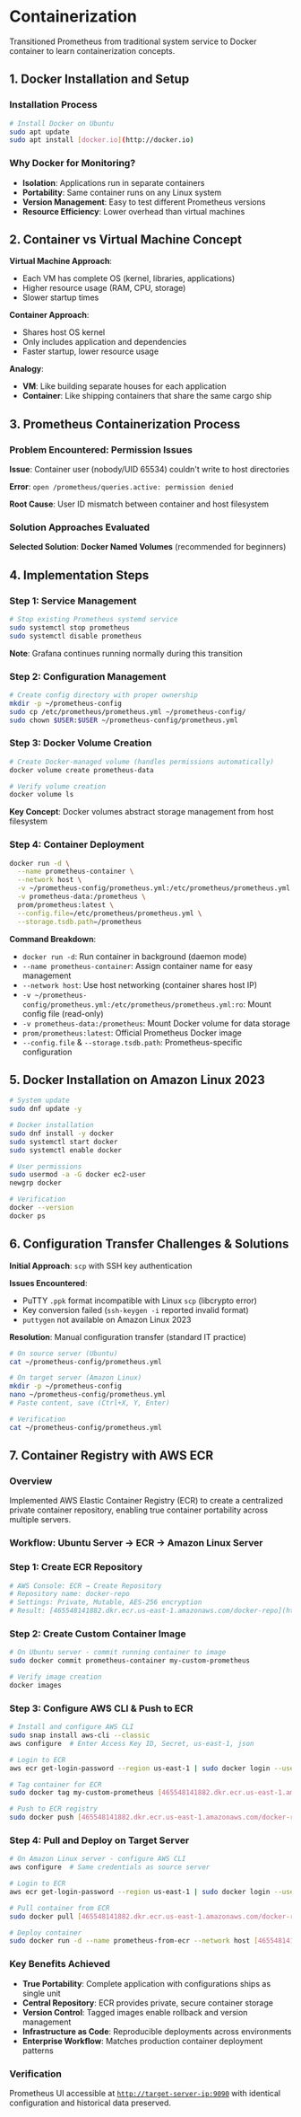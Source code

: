 # Containerization

Transitioned Prometheus from traditional system service to Docker container to learn containerization concepts. 

## 1. Docker Installation and Setup

### Installation Process

```bash
# Install Docker on Ubuntu
sudo apt update
sudo apt install [docker.io](http://docker.io)
```

### Why Docker for Monitoring?

- **Isolation**: Applications run in separate containers
- **Portability**: Same container runs on any Linux system
- **Version Management**: Easy to test different Prometheus versions
- **Resource Efficiency**: Lower overhead than virtual machines

## 2. Container vs Virtual Machine Concept

**Virtual Machine Approach**:

- Each VM has complete OS (kernel, libraries, applications)
- Higher resource usage (RAM, CPU, storage)
- Slower startup times

**Container Approach**:

- Shares host OS kernel
- Only includes application and dependencies
- Faster startup, lower resource usage

**Analogy**:

- **VM**: Like building separate houses for each application
- **Container**: Like shipping containers that share the same cargo ship

## 3. Prometheus Containerization Process

### Problem Encountered: Permission Issues

**Issue**: Container user (nobody/UID 65534) couldn't write to host directories

**Error**: `open /prometheus/queries.active: permission denied`

**Root Cause**: User ID mismatch between container and host filesystem

### Solution Approaches Evaluated

**Selected Solution**: **Docker Named Volumes** (recommended for beginners)

## 4. Implementation Steps

### Step 1: Service Management

```bash
# Stop existing Prometheus systemd service
sudo systemctl stop prometheus
sudo systemctl disable prometheus
```

**Note**: Grafana continues running normally during this transition

### Step 2: Configuration Management

```bash
# Create config directory with proper ownership
mkdir -p ~/prometheus-config
sudo cp /etc/prometheus/prometheus.yml ~/prometheus-config/
sudo chown $USER:$USER ~/prometheus-config/prometheus.yml
```

### Step 3: Docker Volume Creation

```bash
# Create Docker-managed volume (handles permissions automatically)
docker volume create prometheus-data

# Verify volume creation
docker volume ls
```

**Key Concept**: Docker volumes abstract storage management from host filesystem

### Step 4: Container Deployment

```bash
docker run -d \
  --name prometheus-container \
  --network host \
  -v ~/prometheus-config/prometheus.yml:/etc/prometheus/prometheus.yml:ro \
  -v prometheus-data:/prometheus \
  prom/prometheus:latest \
  --config.file=/etc/prometheus/prometheus.yml \
  --storage.tsdb.path=/prometheus
```

**Command Breakdown**:

- `docker run -d`: Run container in background (daemon mode)
- `--name prometheus-container`: Assign container name for easy management
- `--network host`: Use host networking (container shares host IP)
- `-v ~/prometheus-config/prometheus.yml:/etc/prometheus/prometheus.yml:ro`: Mount config file (read-only)
- `-v prometheus-data:/prometheus`: Mount Docker volume for data storage
- `prom/prometheus:latest`: Official Prometheus Docker image
- `--config.file` & `--storage.tsdb.path`: Prometheus-specific configuration

## 5. Docker Installation on Amazon Linux 2023

```bash
# System update
sudo dnf update -y

# Docker installation
sudo dnf install -y docker
sudo systemctl start docker
sudo systemctl enable docker

# User permissions
sudo usermod -a -G docker ec2-user
newgrp docker

# Verification
docker --version
docker ps
```

## 6. Configuration Transfer Challenges & Solutions

**Initial Approach**: `scp` with SSH key authentication

**Issues Encountered**:

- PuTTY `.ppk` format incompatible with Linux `scp` (libcrypto error)
- Key conversion failed (`ssh-keygen -i` reported invalid format)
- `puttygen` not available on Amazon Linux 2023

**Resolution**: Manual configuration transfer (standard IT practice)

```bash
# On source server (Ubuntu)
cat ~/prometheus-config/prometheus.yml

# On target server (Amazon Linux)
mkdir -p ~/prometheus-config
nano ~/prometheus-config/prometheus.yml
# Paste content, save (Ctrl+X, Y, Enter)

# Verification
cat ~/prometheus-config/prometheus.yml
```

## 7. Container Registry with AWS ECR

### Overview

Implemented AWS Elastic Container Registry (ECR) to create a centralized private container repository, enabling true container portability across multiple servers.

### Workflow: Ubuntu Server → ECR → Amazon Linux Server

### Step 1: Create ECR Repository

```bash
# AWS Console: ECR → Create Repository
# Repository name: docker-repo
# Settings: Private, Mutable, AES-256 encryption
# Result: [465548141882.dkr.ecr.us-east-1.amazonaws.com/docker-repo](http://465548141882.dkr.ecr.us-east-1.amazonaws.com/docker-repo)
```

### Step 2: Create Custom Container Image

```bash
# On Ubuntu server - commit running container to image
sudo docker commit prometheus-container my-custom-prometheus

# Verify image creation
docker images
```

### Step 3: Configure AWS CLI & Push to ECR

```bash
# Install and configure AWS CLI
sudo snap install aws-cli --classic
aws configure  # Enter Access Key ID, Secret, us-east-1, json

# Login to ECR
aws ecr get-login-password --region us-east-1 | sudo docker login --username AWS --password-stdin [465548141882.dkr.ecr.us-east-1.amazonaws.com](http://465548141882.dkr.ecr.us-east-1.amazonaws.com)

# Tag container for ECR
sudo docker tag my-custom-prometheus [465548141882.dkr.ecr.us-east-1.amazonaws.com/docker-repo:prometheus-v1](http://465548141882.dkr.ecr.us-east-1.amazonaws.com/docker-repo:prometheus-v1)

# Push to ECR registry
sudo docker push [465548141882.dkr.ecr.us-east-1.amazonaws.com/docker-repo:prometheus-v1](http://465548141882.dkr.ecr.us-east-1.amazonaws.com/docker-repo:prometheus-v1)
```

### Step 4: Pull and Deploy on Target Server

```bash
# On Amazon Linux server - configure AWS CLI
aws configure  # Same credentials as source server

# Login to ECR
aws ecr get-login-password --region us-east-1 | sudo docker login --username AWS --password-stdin [465548141882.dkr.ecr.us-east-1.amazonaws.com](http://465548141882.dkr.ecr.us-east-1.amazonaws.com)

# Pull container from ECR
sudo docker pull [465548141882.dkr.ecr.us-east-1.amazonaws.com/docker-repo:prometheus-v1](http://465548141882.dkr.ecr.us-east-1.amazonaws.com/docker-repo:prometheus-v1)

# Deploy container
sudo docker run -d --name prometheus-from-ecr --network host [465548141882.dkr.ecr.us-east-1.amazonaws.com/docker-repo:prometheus-v1](http://465548141882.dkr.ecr.us-east-1.amazonaws.com/docker-repo:prometheus-v1)
```

### Key Benefits Achieved

- **True Portability**: Complete application with configurations ships as single unit
- **Central Repository**: ECR provides private, secure container storage
- **Version Control**: Tagged images enable rollback and version management
- **Infrastructure as Code**: Reproducible deployments across environments
- **Enterprise Workflow**: Matches production container deployment patterns

### Verification

Prometheus UI accessible at [`http://target-server-ip:9090`](http://target-server-ip:9090) with identical configuration and historical data preserved.
